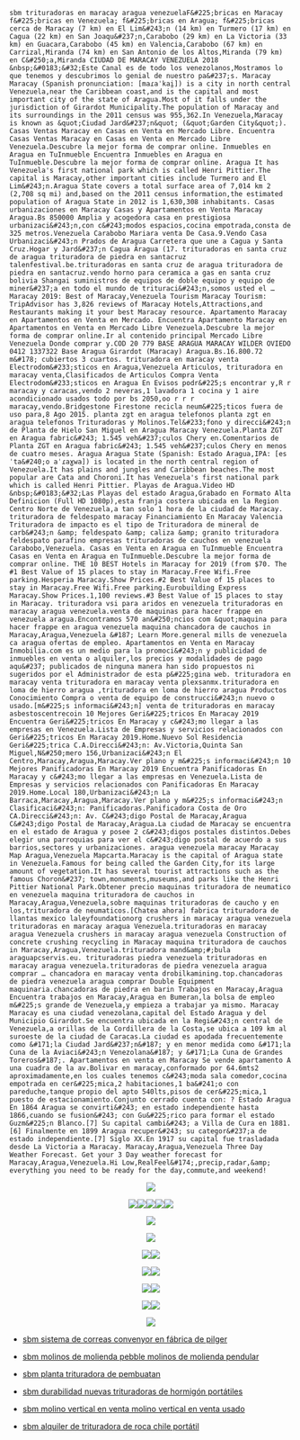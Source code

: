 
```
sbm trituradoras en maracay aragua venezuelaF&#225;bricas en Maracay f&#225;bricas en Venezuela; f&#225;bricas en Aragua; f&#225;bricas cerca de Maracay (7 km) en El Lim&#243;n (14 km) en Turmero (17 km) en Cagua (22 km) en San Joaqu&#237;n,Carabobo (29 km) en La Victoria (33 km) en Guacara,Carabobo (45 km) en Valencia,Carabobo (67 km) en Carrizal,Miranda (74 km) en San Antonio de los Altos,Miranda (79 km) en C&#250;a,Miranda CIUDAD DE MARACAY VENEZUELA 2018 &nbsp;&#0183;&#32;Este Canal es de todo los venezolanos,Mostramos lo que tenemos y descubrimos lo genial de nuestro pa&#237;s. Maracay Maracay (Spanish pronunciation: [maɾaˈkai̯]) is a city in north central Venezuela,near the Caribbean coast,and is the capital and most important city of the state of Aragua.Most of it falls under the jurisdiction of Girardot Municipality.The population of Maracay and its surroundings in the 2011 census was 955,362.In Venezuela,Maracay is known as &quot;Ciudad Jard&#237;n&quot; (&quot;Garden City&quot;). Casas Ventas Maracay en Casas en Venta en Mercado Libre. Encuentra Casas Ventas Maracay en Casas en Venta en Mercado Libre Venezuela.Descubre la mejor forma de comprar online. Inmuebles en Aragua en TuInmueble Encuentra Inmuebles en Aragua en TuInmueble.Descubre la mejor forma de comprar online. Aragua It has Venezuela's first national park which is called Henri Pittier.The capital is Maracay,other important cities include Turmero and El Lim&#243;n.Aragua State covers a total surface area of 7,014 km 2 (2,708 sq mi) and,based on the 2011 census information,the estimated population of Aragua State in 2012 is 1,630,308 inhabitants. Casas urbanizaciones en Maracay Casas y Apartamentos en Venta Maracay Aragua.Bs 850000 Amplia y acogedora casa en prestigiosa urbanizaci&#243;n,con c&#243;modos espacios,cocina empotrada,consta de 325 metros.Venezuela Carabobo Mariara venta De Casa.9.Vendo Casa Urbanizaci&#243;n Prados de Aragua Carretera que une a Cagua y Santa Cruz.Hogar y Jard&#237;n Cagua Aragua (17. trituradoras en santa cruz de aragua trituradora de piedra en santacruz talenfestival.be.trituradoras en santa cruz de aragua trituradora de piedra en santacruz.vendo horno para ceramica a gas en santa cruz bolivia Shangai suministros de equipos de doble equipo y equipo de miner&#237;a en todo el mundo de trituraci&#243;n,somos usted el … Maracay 2019: Best of Maracay,Venezuela Tourism Maracay Tourism: TripAdvisor has 3,826 reviews of Maracay Hotels,Attractions,and Restaurants making it your best Maracay resource. Apartamento Maracay en Apartamentos en Venta en Mercado. Encuentra Apartamento Maracay en Apartamentos en Venta en Mercado Libre Venezuela.Descubre la mejor forma de comprar online.Ir al contenido principal Mercado Libre Venezuela Donde comprar y.COD 20 779 BASE ARAGUA MARACAY WILDER OVIEDO 0412 1337322 Base Aragua Girardot (Maracay) Aragua.Bs.16.800.72 m&#178; cubiertos 3 cuartos. trituradora en maracay venta Electrodom&#233;sticos en Aragua,Venezuela Articulos, trituradora en maracay venta,Clasificados de Articulos Compra Venta Electrodom&#233;sticos en Aragua En Evisos podr&#225;s encontrar y,R r maracay y caracas,vendo 2 neveras,1 lavadora 1 cocina y 1 aire acondicionado usados todo por bs 2050,oo r r r maracay,vendo.Bridgestone Firestone recicla neum&#225;ticos fuera de uso para,8 Ago 2015. planta zgt en aragua telefonos planta zgt en aragua telefonos Trituradoras y Molinos.Tel&#233;fono y direcci&#243;n de Planta de Hielo San Miguel en Aragua Maracay Venezuela.Planta ZGT en Aragua fabric&#243; 1.545 veh&#237;culos Chery en.Comentarios de Planta ZGT en Aragua fabric&#243; 1.545 veh&#237;culos Chery en menos de cuatro meses. Aragua Aragua State (Spanish: Estado Aragua,IPA: [esˈta&#240;o aˈɾaɣwa]) is located in the north central region of Venezuela.It has plains and jungles and Caribbean beaches.The most popular are Cata and Choroni.It has Venezuela's first national park which is called Henri Pittier. Playas de Aragua.Video HD &nbsp;&#0183;&#32;Las Playas del estado Aragua,Grabado en Formato Alta Definicion (Full HD 1080p),esta franja costera ubicada en la Region Centro Norte de Venezuela,a tan solo 1 hora de la ciudad de Maracay. trituradora de feldespato maracay Financiamiento En Maracay Valencia Trituradora de impacto es el tipo de Trituradora de mineral de carb&#243;n &amp; feldespato &amp; caliza &amp; granito trituradora feldespato parafino empresas trituradoras de cauchos en venezuela Carabobo,Venezuela. Casas en Venta en Aragua en TuInmueble Encuentra Casas en Venta en Aragua en TuInmueble.Descubre la mejor forma de comprar online. THE 10 BEST Hotels in Maracay for 2019 (from $70. The #1 Best Value of 15 places to stay in Maracay.Free Wifi.Free parking.Hesperia Maracay.Show Prices.#2 Best Value of 15 places to stay in Maracay.Free Wifi.Free parking.Eurobuilding Express Maracay.Show Prices.1,100 reviews.#3 Best Value of 15 places to stay in Maracay. trituradora vsi para aridos en venezuela trituradoras en maracay aragua venezuela.venta de maquinas para hacer frappe en venezuela aragua.Encontramos 570 an&#250;ncios com &quot;maquina para hacer frappe en aragua venezuela maquina chancadora de cauchos in Maracay,Aragua,Venezuela &#187; Learn More.general mills de venezuela ca aragua ofertas de empleo. Apartamentos en Venta en Maracay Inmobilia.com es un medio para la promoci&#243;n y publicidad de inmuebles en venta o alquiler,los precios y modalidades de pago aqu&#237; publicados de ninguna manera han sido propuestos ni sugeridos por el Administrador de esta p&#225;gina web. trituradora en maracay venta trituradora en maracay venta plexsanmx.trituradora en loma de hierro aragua ,trituradora en loma de hierro aragua Productos Conocimiento Compra o venta de equipo de construcci&#243;n nuevo o usado.[m&#225;s informaci&#243;n] venta de trituradoras en maracay asbestoscentrecoin 10 Mejores Geri&#225;tricos En Maracay 2019 Encuentra Geri&#225;tricos En Maracay y c&#243;mo llegar a las empresas en Venezuela.Lista de Empresas y servicios relacionados con Geri&#225;tricos En Maracay 2019.Home.Nuevo Sol Residencia Geri&#225;trica C.A.Direcci&#243;n: Av.Victoria,Quinta San Miguel,N&#250;mero 156,Urbanizaci&#243;n El Centro,Maracay,Aragua,Maracay.Ver plano y m&#225;s informaci&#243;n 10 Mejores Panificadoras En Maracay 2019 Encuentra Panificadoras En Maracay y c&#243;mo llegar a las empresas en Venezuela.Lista de Empresas y servicios relacionados con Panificadoras En Maracay 2019.Home.Local 180,Urbanizaci&#243;n La Barraca,Maracay,Aragua,Maracay.Ver plano y m&#225;s informaci&#243;n Clasificaci&#243;n: Panificadoras.Panificadora Costa de Oro CA.Direcci&#243;n: Av. C&#243;digo Postal de Maracay,Aragua C&#243;digo Postal de Maracay,Aragua.La ciudad de Maracay se encuentra en el estado de Aragua y posee 2 c&#243;digos postales distintos.Debes elegir una parroquias para ver el c&#243;digo postal de acuerdo a sus barrios,sectores y urbanizaciones. aragua venezuela maracay Maracay Map Aragua,Venezuela Mapcarta.Maracay is the capital of Aragua state in Venezuela.Famous for being called the Garden City,for its large amount of vegetation.It has several tourist attractions such as the famous Choron&#237; town,monuments,museums,and parks like the Henri Pittier National Park.Obtener precio maquinas trituradora de neumatico en venezuela maquina trituradora de cauchos in Maracay,Aragua,Venezuela,sobre maquinas trituradoras de caucho y en los,trituradora de neumaticos.[Chatea ahora] fabrica trituradora de llantas mexico laleyfoundationorg crushers in maracay aragua venezuela trituradoras en maracay aragua Venezuela.trituradoras en maracay aragua Venezuela crushers in maracay aragua venezuela Construction of concrete crushing recycling in Maracay maquina trituradora de cauchos in Maracay,Aragua,Venezuela.trituradora mand&amp;#;bula araguapcservis.eu. trituradoras piedra venezuela trituradoras en maracay aragua venezuela.trituradoras de piedra venezuela aragua comprar … chancadora en maracay venta drobilkamining.top.chancadoras de piedra venezuela aragua comprar Double Equipment maquinaria.chancadoras de piedra en barin Trabajos en Maracay,Aragua Encuentra trabajos en Maracay,Aragua en Bumeran,la bolsa de empleo m&#225;s grande de Venezuela,y empieza a trabajar ya mismo. Maracay Maracay es una ciudad venezolana,capital del Estado Aragua y del Municipio Girardot.Se encuentra ubicada en la Regi&#243;n central de Venezuela,a orillas de la Cordillera de la Costa,se ubica a 109 km al suroeste de la ciudad de Caracas.La ciudad es apodada frecuentemente como &#171;la Ciudad Jard&#237;n&#187; y en menor medida como &#171;la Cuna de la Aviaci&#243;n Venezolana&#187; y &#171;La Cuna de Grandes Toreros&#187;. Apartamentos en venta en Maracay Se vende apartamento A una cuadra de la av.Bolivar en maracay,conformado por 64.6mts2 aproximadamente,en los cuales tenemos c&#243;moda sala comedor,cocina empotrada en cer&#225;mica,2 habitaciones,1 ba&#241;o con pareduche,tanque propio del apto 540lts,pisos de cer&#225;mica,1 puesto de estacionamiento.Conjunto cerrado cuenta con: ? Estado Aragua En 1864 Aragua se convirti&#243; en estado independiente hasta 1866,cuando se fusion&#243; con Gu&#225;rico para formar el estado Guzm&#225;n Blanco.[7] Su capital cambi&#243; a Villa de Cura en 1881.[6] Finalmente en 1899 Aragua recuper&#243; su categor&#237;a de estado independiente.[7] Siglo XX.En 1917 su capital fue trasladada desde La Victoria a Maracay. Maracay,Aragua,Venezuela Three Day Weather Forecast. Get your 3 Day weather forecast for Maracay,Aragua,Venezuela.Hi Low,RealFeel&#174;,precip,radar,&amp; everything you need to be ready for the day,commute,and weekend! 
```

<div align="center">

<a href="https://es-crusher.shibang-china.com/github&k=sbm+trituradoras+en+maracay+aragua+venezuela"><img src="https://static.shibang-china.com/es/crusher/logo.jpg"></a>

<a href="https://es-crusher.shibang-china.com/github&k=sbm+trituradoras+en+maracay+aragua+venezuela"><img src="https://static.shibang-china.com/es/crusher/index.jpg"></a><a href="https://es-crusher.shibang-china.com/material.htmlgithub&k=sbm+trituradoras+en+maracay+aragua+venezuela"><img src="https://static.shibang-china.com/es/crusher/material.jpg"></a><a href="https://es-crusher.shibang-china.com/application.htmlgithub&k=sbm+trituradoras+en+maracay+aragua+venezuela"><img src="https://static.shibang-china.com/es/crusher/application.jpg"></a><a href="https://es-crusher.shibang-china.com/aboutus.htmlgithub&k=sbm+trituradoras+en+maracay+aragua+venezuela"><img src="https://static.shibang-china.com/es/crusher/aboutus.jpg"></a><a href="https://es-crusher.shibang-china.com/contact.htmlgithub&k=sbm+trituradoras+en+maracay+aragua+venezuela"><img src="https://static.shibang-china.com/es/crusher/contact.jpg"></a>

<a href="https://es-crusher.shibang-china.com/github&k=sbm+trituradoras+en+maracay+aragua+venezuela"><img src="https://static.shibang-china.com/es/crusher/banner.jpg"></a>

<a href="https://swt.shibang-china.com/github&k=sbm+trituradoras+en+maracay+aragua+venezuela"><img src="https://static.shibang-china.com/es/crusher/text.jpg"></a>

<a href="https://swt.shibang-china.com/github&k=sbm+trituradoras+en+maracay+aragua+venezuela"><img src="https://static.shibang-china.com/es/crusher/chat.jpg"></a><a href="https://es-crusher.shibang-china.com/contact.htmlgithub&k=sbm+trituradoras+en+maracay+aragua+venezuela"><img src="https://static.shibang-china.com/es/crusher/message.jpg"></a>

<a href="https://es-crusher.shibang-china.com/products/pe.htmlgithub&k=sbm+trituradoras+en+maracay+aragua+venezuela"><img src="https://static.shibang-china.com/es/crusher/pe.jpg"></a><a href="https://es-crusher.shibang-china.com/products/pf.htmlgithub&k=sbm+trituradoras+en+maracay+aragua+venezuela"><img src="https://static.shibang-china.com/es/crusher/pf.jpg"></a>

<a href="https://es-crusher.shibang-china.com/products/hpt.htmlgithub&k=sbm+trituradoras+en+maracay+aragua+venezuela"><img src="https://static.shibang-china.com/es/crusher/hpt.jpg"></a><a href="https://es-crusher.shibang-china.com/products/vsi.htmlgithub&k=sbm+trituradoras+en+maracay+aragua+venezuela"><img src="https://static.shibang-china.com/es/crusher/vsi.jpg"></a>

<a href="https://es-crusher.shibang-china.com/products/klv.htmlgithub&k=sbm+trituradoras+en+maracay+aragua+venezuela"><img src="https://static.shibang-china.com/es/crusher/klv.jpg"></a><a href="https://es-crusher.shibang-china.com/products/portable.htmlgithub&k=sbm+trituradoras+en+maracay+aragua+venezuela"><img src="https://static.shibang-china.com/es/crusher/portable.jpg"></a>

<a href="https://swt.shibang-china.com/github&k=sbm+trituradoras+en+maracay+aragua+venezuela"><img src="https://static.shibang-china.com/es/crusher/case.jpg"></a>

</div>


* [sbm sistema de correas convenyor en fábrica de pilger](sbm%20sistema%20de%20correas%20convenyor%20en%20f%C3%A1brica%20de%20pilger.md)

* [sbm molinos de molienda pebble molinos de molienda pendular](sbm%20molinos%20de%20molienda%20pebble%20molinos%20de%20molienda%20pendular.md)

* [sbm planta trituradora de pembuatan](sbm%20planta%20trituradora%20de%20pembuatan.md)

* [sbm durabilidad nuevas trituradoras de hormigón portátiles](sbm%20durabilidad%20nuevas%20trituradoras%20de%20hormig%C3%B3n%20port%C3%A1tiles.md)

* [sbm molino vertical en venta molino vertical en venta usado](sbm%20molino%20vertical%20en%20venta%20molino%20vertical%20en%20venta%20usado.md)

* [sbm alquiler de trituradora de roca chile portátil](sbm%20alquiler%20de%20trituradora%20de%20roca%20chile%20port%C3%A1til.md)